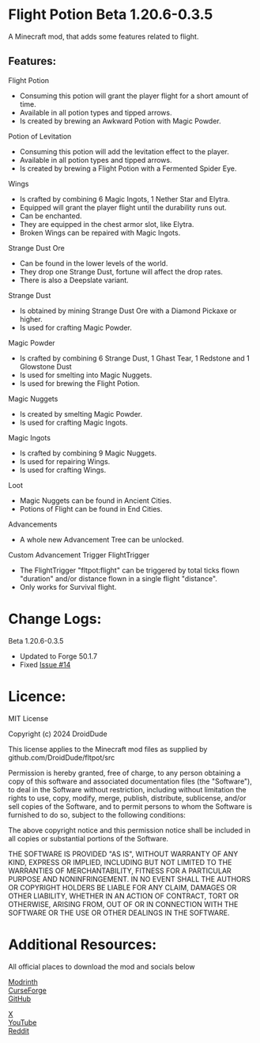 
Flight Potion Beta 1.20.6-0.3.5
=======

A Minecraft mod, that adds some features related to flight.

Features:
--------

Flight Potion
- Consuming this potion will grant the player flight for a short amount of time.
- Available in all potion types and tipped arrows.
- Is created by brewing an Awkward Potion with Magic Powder.

Potion of Levitation
- Consuming this potion will add the levitation effect to the player.
- Available in all potion types and tipped arrows.
- Is created by brewing a Flight Potion with a Fermented Spider Eye.

Wings
- Is crafted by combining 6 Magic Ingots, 1 Nether Star and Elytra.
- Equipped will grant the player flight until the durability runs out.
- Can be enchanted.
- They are equipped in the chest armor slot, like Elytra.
- Broken Wings can be repaired with Magic Ingots.

Strange Dust Ore
- Can be found in the lower levels of the world.
- They drop one Strange Dust, fortune will affect the drop rates.
- There is also a Deepslate variant.

Strange Dust
- Is obtained by mining Strange Dust Ore with a Diamond Pickaxe or higher.
- Is used for crafting Magic Powder.

Magic Powder
- Is crafted by combining 6 Strange Dust, 1 Ghast Tear, 1 Redstone and 1 Glowstone Dust
- Is used for smelting into Magic Nuggets.
- Is used for brewing the Flight Potion.

Magic Nuggets
- Is created by smelting Magic Powder.
- Is used for crafting Magic Ingots.

Magic Ingots
- Is crafted by combining 9 Magic Nuggets.
- Is used for repairing Wings.
- Is used for crafting Wings.

Loot
- Magic Nuggets can be found in Ancient Cities.
- Potions of Flight can be found in End Cities.

Advancements
- A whole new Advancement Tree can be unlocked.

Custom Advancement Trigger FlightTrigger
- The FlightTrigger "fltpot:flight" can be triggered by total ticks flown "duration" and/or distance flown in a single flight "distance".
- Only works for Survival flight.

Change Logs:
============
Beta 1.20.6-0.3.5

- Updated to Forge 50.1.7
- Fixed [Issue #14](https://github.com/DroidDude/fltpot/issues/14)

Licence:
============
MIT License

Copyright (c) 2024 DroidDude

This license applies to the Minecraft mod files as supplied by github.com/DroidDude/fltpot/src


Permission is hereby granted, free of charge, to any person obtaining a copy
of this software and associated documentation files (the "Software"), to deal
in the Software without restriction, including without limitation the rights
to use, copy, modify, merge, publish, distribute, sublicense, and/or sell
copies of the Software, and to permit persons to whom the Software is
furnished to do so, subject to the following conditions:

The above copyright notice and this permission notice shall be included in all
copies or substantial portions of the Software.

THE SOFTWARE IS PROVIDED "AS IS", WITHOUT WARRANTY OF ANY KIND, EXPRESS OR
IMPLIED, INCLUDING BUT NOT LIMITED TO THE WARRANTIES OF MERCHANTABILITY,
FITNESS FOR A PARTICULAR PURPOSE AND NONINFRINGEMENT. IN NO EVENT SHALL THE
AUTHORS OR COPYRIGHT HOLDERS BE LIABLE FOR ANY CLAIM, DAMAGES OR OTHER
LIABILITY, WHETHER IN AN ACTION OF CONTRACT, TORT OR OTHERWISE, ARISING FROM,
OUT OF OR IN CONNECTION WITH THE SOFTWARE OR THE USE OR OTHER DEALINGS IN THE
SOFTWARE.

Additional Resources: 
==========
All official places to download the mod and socials below

[Modrinth](https://modrinth.com/mod/flight_potion/)  
[CurseForge](https://www.curseforge.com/minecraft/mc-mods/flight-potion/)  
[GitHub](https://github.com/DroidDude/fltpot/)  

[X](https://twitter.com/droiddude19/)  
[YouTube](https://www.youtube.com/@DroidDudeMinecraft/)  
[Reddit](https://www.reddit.com/user/19DroidDude/)